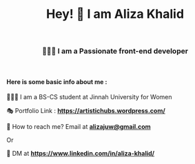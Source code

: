 <h1 align="center" >Hey!  👋 I am <b>Aliza Khalid</b></h1><br>
<h3 align="center">👩🏼‍💻 I am a Passionate front-end developer</h3><br>
<h4>Here is some basic info about me : </h4>
👩🏻‍🎓 I am a BS-CS student at Jinnah University for Women

🎭 Portfolio Link : <b>https://artistichubs.wordpress.com/</b>

💬 How to reach me? Email at <b>alizajuw@gmail.com</b>

Or

💬 DM at <b>https://www.linkedin.com/in/aliza-khalid/</b>


